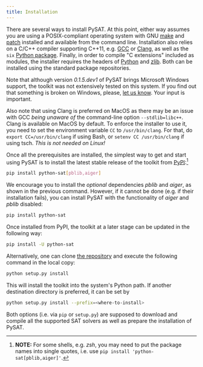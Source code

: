 ```yaml
---
title: Installation
---
```


There are several ways to install PySAT. At this point, either way
assumes you are using a POSIX-compliant operating system with GNU
[make](https://www.gnu.org/software/make/) and
[patch](http://savannah.gnu.org/projects/patch/) installed and available
from the command line. Installation also relies on a C/C++ compiler
supporting C++11, e.g. [GCC](https://gcc.gnu.org/) or
[Clang](https://clang.llvm.org/), as well as the `six` [Python
package](https://pypi.org/project/six/). Finally, in order to compile
\"C extensions\" included as modules, the installer requires the headers
of [Python](https://www.python.org/) and [zlib](https://www.zlib.net/).
Both can be installed using the standard package repositories.

Note that although version *0.1.5.dev1* of PySAT brings Microsoft Windows
support, the toolkit was not extensively tested on this system. If you find
out that something is broken on Windows, please, [let us
know](https://github.com/pysathq/pysat/issues). Your input is important.

Also note that using Clang is preferred on MacOS as there may be an
issue with GCC *being unaware of* the command-line option
`--stdlib=libc++`. Clang is available on MacOS by default. To enforce
the installer to use it, you need to set the environment variable `CC`
to `/usr/bin/clang`. For that, do `export CC=/usr/bin/clang` if using
Bash, or `setenv CC /usr/bin/clang` if using tsch. *This is not needed
on Linux!*

Once all the prerequisites are installed, the simplest way to get and
start using PySAT is to install the latest stable release of the toolkit
from [PyPI](https://pypi.org/project/python-sat/):[^1]

[^1]: **NOTE:** For some shells, e.g. *zsh*, you may need to put the package
    names into single quotes, i.e. use `pip install
    'python-sat[pblib,aiger]'`.

```bash
pip install python-sat[pblib,aiger]
```

We encourage you to install the *optional* dependencies *pblib* and *aiger*,
as shown in the previous command. However, if it cannot be done (e.g. if their
installation fails), you can install PySAT with the functionality of *aiger*
and *pblib* disabled:

```bash
pip install python-sat
```

Once installed from PyPI, the toolkit at a later stage can be updated in
the following way:

```bash
pip install -U python-sat
```

Alternatively, one can clone [the
repository](https://github.com/pysathq/pysat) and execute the following
command in the local copy:

```bash
python setup.py install
```

This will install the toolkit into the system\'s Python path. If another
destination directory is preferred, it can be set by

```bash
python setup.py install --prefix=<where-to-install>
```

Both options (i.e. via `pip` or `setup.py`) are supposed to download and
compile all the supported SAT solvers as well as prepare the
installation of PySAT.
